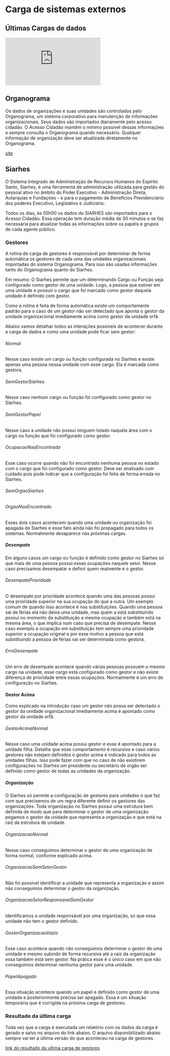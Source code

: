 # Carga de sistemas externos

## Últimas Cargas de dados

   <iframe width="300" height="150" src="https://dashboard.acessocidadao.es.gov.br/historicocarga" frameborder="0"></iframe>

## Organograma

Os dados de organizações e suas unidades são controlados pelo Organograma, um sistema corporativo para manutenção de informações organizacionais. Seus dados são importados diariamente pelo acesso cidadão. O Acesso Cidadão mantém o mínimo possível dessas informações e sempre consulta o Organograma quando necessário. Qualquer informação de organização deve ser atualizada diretamente no Organograma.

[site](https://organograma.es.gov.br/)
  
## Siarhes

O Sistema Integrado de Administração de Recursos Humanos do Espírito Santo, Siarhes, é uma ferramenta de administração utilizada para gestão do pessoal ativo no âmbito 
do Poder Executivo - Administração Direta, Autarquias e Fundações - e para o pagamento de Benefícios Previdenciário dos poderes Executivo, Legislativo e Judiciário.  

Todos os dias, às 05h00 os dados do SIARHES são importados para o Acesso Cidadão. Essa operação tem duração média de 30 minutos e se faz 
necessária para atualizar todas as informações sobre os papéis e grupos de cada agente público.
### Gestores

A rotina de carga de gestores é responsável por determinar de forma automática os gestores de cada uma das unidades organizacionais importadas do sistema Organograma. Para isso são usadas informações tanto do Organograma quanto do Siarhes.

Em resumo: O Siarhes permite que um determinando Cargo ou Função seja configurado como gestor de uma unidade. Logo, a pessoa que estiver em uma unidade e possuir o cargo que foi marcado como gestor daquela unidade é definido com gestor.

Como a rotina é feita de forma automática existe um comportamente padrão para o caso de um gestor não ser detectado que aponta o gestor da unidade organizacional imediamente acima como gestor da unidade orfã.

Abaixo vamos detalhar todos as interações possíveis de acontecer durante a carga de dados e como uma unidade pode ficar sem gestor:

###### Normal

Nesse caso existe um cargo ou função configurada no Siarhes e existe apenas uma pessoa nessa unidade com esse cargo. Ela é marcada como gestora.

###### SemGestorSiarhes

Nesse caso nenhum cargo ou função foi configurado como gestor no Siarhes.

###### SemGestorPapel

Nesse caso a unidade não possui ninguem lotado naquela área com o cargo ou função que foi configurado como gestor.

###### OcupacaoNaoEncontrada

Esse caso ocorre quando não foi encontrado nenhuma pessoa no estado com o cargo que foi configurado como gestor. Deve ser analisado com cuidado pois pode indicar que a configuração foi feita de forma errada no Siarhes.

###### SemOrgaoSiarhes
###### OrgaoNaoEncontrado

Esses dois casos acontecem quando uma unidade ou organização foi apagada do Siarhes e esse fato ainda não foi propagado para todos os sistemas. Normalmente desaparece nas próximas cargas.

##### Desempate

Em alguns casos um cargo ou função é definido como gestor no Siarhes só que mais de uma pessoa possui essas ocupações naquele setor. Nesse caso precisamos desempatar e definir quem realmente é o gestor.

###### DesempatePrioridade

O desempate por prioridade acontece quando uma das pessoas possui uma prioridade superior na sua ocupação do que a outra. Um exemplo comum de quando isso acontece é nas substituições. Quando uma pessoa sai de férias ela não deixa uma unidade, mas quem a está substituindo possui no momento da substituição a mesma ocupação e também está na mesma área, o que implica num caso que precisa de desempate. Nesse caso exemplo a ocupação em substituição tem sempre uma prioridade superior a ocupação original e por esse motivo a pessoa que está substituindo a pessoa de férias vai ser determinada como gestora.

###### ErroDesempate

Um erro de desempate acontece quando várias pessoas possuem o mesmo cargo na unidade, esse cargo está configurado como gestor e não existe diferença de prioridade entre essas ocupações. Normalmente é um erro de configuração no Siarhes.

#### Gestor Acima

Como explicado na introdução caso um gestor não possa ser detectado o gestor da unidade organizacional imediamente acima é apontado como gestor da unidade orfã.

###### GestorAcimaNormal

Nesse caso uma unidade acima possui gestor e esse é apontado para a unidade filha. Detalhe que esse comportamento é recursivo e caso vários gestores não estejam definidos o gestor acima é indicado para todos as unidades filhas. Isso pode fazer com que no caso de não existirem configurações no Siarhes um presidente ou secretário de orgão ser definido como gestor de todas as unidades da organização.

##### Organização

O Siarhes só permite a configuração de gestores para unidades o que faz com que precisemos de um regra diferente definir os gestores das organizações. Toda organização no Siarhes possui uma estrutura bem definida de modo que para determinar o gestor de uma organização pegamos o gestor da unidade que representa a organização e que está na raiz da estrutura de unidade.

###### OrganizacaoNormal

Nesse caso conseguimos determinar o gestor de uma organização de forma normal, conforme explicado acima.

###### OrganizacaoSemSetorGestor

Não foi possivel identificar a unidade que representa a organização e assim não conseguimos determinar o gestor da organização.

###### OrganizacaoSetorResponsavelSemGestor

Identificamos a unidade responsável por uma organização, só que essa unidade não tem o gestor definido.

###### GestorOrganizacaoVazio

Esse caso acontece quando não conseguimos determinar o gestor de uma unidade e mesmo subindo de forma recursiva até a raiz da organização essa também está sem gestor. Na prática esse é o único caso em que não conseguimos determinar nenhuma gestor para uma unidade.

###### PapelApagado

Essa situação acontece quando um papel e definido como gestor de uma unidade e posteriormente precisa ser apagado. Essa é um situação temporária que é corrigida na próxima carga de gestores.


### Resultado da última carga

Toda vez que a carga é executada um relatório com os dados da carga é gerado e salvo no arquivo do link abaixo. O arquivo disponibilizado abaixo sempre vai ter a última versão do que aconteceu na carga de gestores.

[link do resultado da ultima carga de gestores](http://acessocidadao.static.es.gov.br/reportcarga/gestores.csv)

